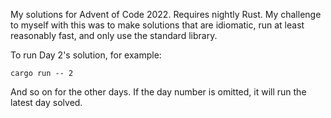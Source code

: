My solutions for Advent of Code 2022. Requires nightly Rust.
My challenge to myself with this was to make solutions that are idiomatic, run at least reasonably fast, and only use the standard library.

To run Day 2's solution, for example:
```
cargo run -- 2
```
And so on for the other days. If the day number is omitted, it will run the latest day solved.
